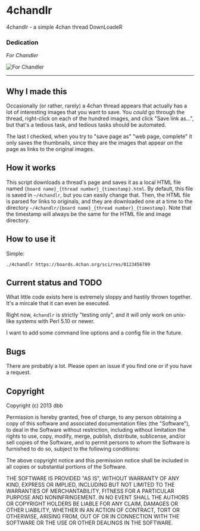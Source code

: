 # 4chandlr

4chandlr - a simple 4chan thread DownLoadeR

### Dedication 

*For Chandler*

![For Chandler](https://upload.wikimedia.org/wikipedia/en/thumb/6/6c/Matthew_Perry_as_Chandler_Bing.jpg/200px-Matthew_Perry_as_Chandler_Bing.jpg)

----

## Why I made this

Occasionally (or rather, rarely) a 4chan thread appears that actually has a lot of interesting images that you want to save. You *could* go through the thread, right-click on each of the hundred images, and click "Save link as...", but that's a tedious task, and tedious tasks should be automated.

The last I checked, when you try to "save page as" "web page, complete" it only saves the thumbnails, since they are the images that appear on the page as links to the original images.

## How it works

This script downloads a thread's page and saves it as a local HTML file named `{board name}_{thread number}_{timestamp}.html`. By default, this file is saved in `~/4chandlr`, but you can easily change that. Then, the HTML file is parsed for links to originals, and they are downloaded one at a time to the directory `~/4chandlr/{board name}_{thread number}_{timestamp}`. Note that the timestamp will always be the same for the HTML file and image directory.

## How to use it

Simple:

    ./4chandlr https://boards.4chan.org/sci/res/0123456789

## Current status and TODO

What little code exists here is extremely sloppy and hastily thrown together. It's a mircale that it can even be executed.

Right now, `4chandlr` is strictly "testing only", and it will only work on unix-like systems with Perl 5.10 or newer.

I want to add some command line options and a config file in the future.

## Bugs

There are probably a lot. Please open an issue if you find one or if you have a request.

## Copyright

Copyright (c) 2013 dbb

Permission is hereby granted, free of charge, to any person obtaining a copy
of this software and associated documentation files (the "Software"), to deal
in the Software without restriction, including without limitation the rights
to use, copy, modify, merge, publish, distribute, sublicense, and/or sell
copies of the Software, and to permit persons to whom the Software is
furnished to do so, subject to the following conditions:

The above copyright notice and this permission notice shall be included in
all copies or substantial portions of the Software.

THE SOFTWARE IS PROVIDED "AS IS", WITHOUT WARRANTY OF ANY KIND, EXPRESS OR
IMPLIED, INCLUDING BUT NOT LIMITED TO THE WARRANTIES OF MERCHANTABILITY,
FITNESS FOR A PARTICULAR PURPOSE AND NONINFRINGEMENT. IN NO EVENT SHALL THE
AUTHORS OR COPYRIGHT HOLDERS BE LIABLE FOR ANY CLAIM, DAMAGES OR OTHER
LIABILITY, WHETHER IN AN ACTION OF CONTRACT, TORT OR OTHERWISE, ARISING FROM,
OUT OF OR IN CONNECTION WITH THE SOFTWARE OR THE USE OR OTHER DEALINGS IN
THE SOFTWARE.

